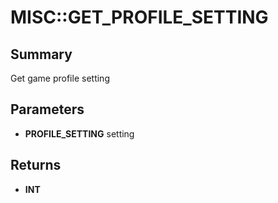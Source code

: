 # MISC::GET_PROFILE_SETTING

## Summary
Get game profile setting

## Parameters
* **PROFILE_SETTING** setting

## Returns
* **INT**